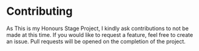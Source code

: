 # Contributing

As This is my Honours Stage Project, I kindly ask contributions to not be made at this time. 
If you would like to request a feature, feel free to create an issue. 
Pull requests will be opened on the completion of the project. 

